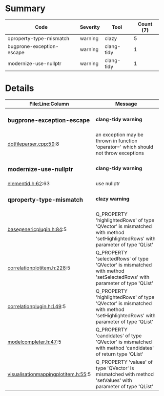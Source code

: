 # Summary
| Code | Severity | Tool | Count (7) |
|---|---|---|---|
| qproperty-type-mismatch | warning | clazy | 5 |
| bugprone-exception-escape | warning | clang-tidy | 1 |
| modernize-use-nullptr | warning | clang-tidy | 1 |
# Details
| File:Line:Column | Message |
|---|---|
| <h3>bugprone-exception-escape</h3> | <h4>clang-tidy warning</h4> |
| [dotfileparser.cpp:59](https://github.com/graphia-app/graphia/blame/version4/source/shared/loading/dotfileparser.cpp#L59 "source/shared/loading/dotfileparser.cpp:59"):8 | an exception may be thrown in function 'operator=' which should not throw exceptions |
| <h3>modernize-use-nullptr</h3> | <h4>clang-tidy warning</h4> |
| [elementid.h:62](https://github.com/graphia-app/graphia/blame/version4/source/shared/graph/elementid.h#L62 "source/shared/graph/elementid.h:62"):63 | use nullptr |
| <h3>qproperty-type-mismatch</h3> | <h4>clazy warning</h4> |
| [basegenericplugin.h:84](https://github.com/graphia-app/graphia/blame/version4/source/shared/plugins/basegenericplugin.h#L84 "source/shared/plugins/basegenericplugin.h:84"):5 | Q_PROPERTY 'highlightedRows' of type 'QVector<int>' is mismatched with method 'setHighlightedRows' with parameter of type 'QList<int>' |
| [correlationplotitem.h:228](https://github.com/graphia-app/graphia/blame/version4/source/plugins/correlation/correlationplotitem.h#L228 "source/plugins/correlation/correlationplotitem.h:228"):5 | Q_PROPERTY 'selectedRows' of type 'QVector<int>' is mismatched with method 'setSelectedRows' with parameter of type 'QList<int>' |
| [correlationplugin.h:149](https://github.com/graphia-app/graphia/blame/version4/source/plugins/correlation/correlationplugin.h#L149 "source/plugins/correlation/correlationplugin.h:149"):5 | Q_PROPERTY 'highlightedRows' of type 'QVector<int>' is mismatched with method 'setHighlightedRows' with parameter of type 'QList<int>' |
| [modelcompleter.h:47](https://github.com/graphia-app/graphia/blame/version4/source/shared/utils/modelcompleter.h#L47 "source/shared/utils/modelcompleter.h:47"):5 | Q_PROPERTY 'candidates' of type 'QVector<QModelIndex>' is mismatched with method 'candidates' of return type 'QList<QModelIndex>' |
| [visualisationmappingplotitem.h:55](https://github.com/graphia-app/graphia/blame/version4/source/app/ui/visualisations/visualisationmappingplotitem.h#L55 "source/app/ui/visualisations/visualisationmappingplotitem.h:55"):5 | Q_PROPERTY 'values' of type 'QVector<double>' is mismatched with method 'setValues' with parameter of type 'QList<double>' |
